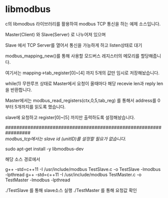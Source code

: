 # libmodbus


c의 libmodbus 라이브러리를 활용하여 modbus TCP 통신을 하는 예제 소스입니다.


Master(Client) 와 Slave(Server) 로 나누어져 있으며

Slave 에서 TCP Server를 열어서 통신을 가능하게 하고 listen상태로 대기

modbus_mapping_new()를 통해 사용할 모드버스 레지스터의 메모리를 할당해줍니다.

여기서는 mapping->tab_register[0]~[4] 까지 5개의 값만 임시로 저장해놨습니다.

while(1) 무한루프 상태로 Master에서 요청이 올때마다 해당 recevie len과  reply len을 반환합니다.



Master에서는 modbus_read_registers(ctx,0,5,tab_reg) 를 통해서
address를 0부터 5개까지를 읽도록 했습니다.

slave에 요청하고 register[0]~[5] 까지만 출력하도록 설정해놨습니다.


#################################################################\
*modbus_tcp에서는 slave id (unitID)를 설정할 필요가 없습니다.*


sudo apt-get install -y libmodbus-dev

해당 소스 경로에서

 g++ -std=c++11 -I /usr/include/modbus TestSlave.c -o TestSlave -lmodbus -lpthread
 g++ -std=c++11 -I /usr/include/modbus TestMaster.c -o TestMaster -lmodbus -lpthread
 
 ./TestSlave 를 통해 slave소스 실행
 ./TestMaster 를 통해 요청값 확인
